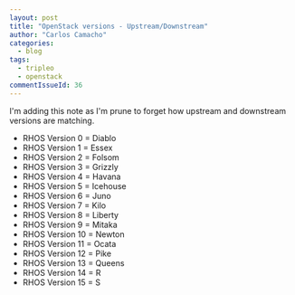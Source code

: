 ```yaml
---
layout: post
title: "OpenStack versions - Upstream/Downstream"
author: "Carlos Camacho"
categories:
  - blog
tags:
  - tripleo
  - openstack
commentIssueId: 36
---
```


I'm adding this note as I'm prune
to forget how upstream and downstream
versions are matching.

- RHOS Version 0 = Diablo
- RHOS Version 1 = Essex
- RHOS Version 2 = Folsom
- RHOS Version 3 = Grizzly
- RHOS Version 4 = Havana
- RHOS Version 5 = Icehouse
- RHOS Version 6 = Juno
- RHOS Version 7 = Kilo
- RHOS Version 8 = Liberty
- RHOS Version 9 = Mitaka
- RHOS Version 10 = Newton
- RHOS Version 11 = Ocata
- RHOS Version 12 = Pike
- RHOS Version 13 = Queens
- RHOS Version 14 = R
- RHOS Version 15 = S
